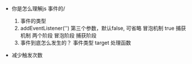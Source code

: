 - 你是怎么理解js 事件的/
    1. 事件的类型
    2. addEventListener('')
         第三个参数，默认false, 可省略 冒泡机制
         true 捕获机制
         两个阶段  冒泡阶段  捕获阶段
    3. 事件到底怎么发生的？
        事件类型 target 处理函数


- 减少触发次数